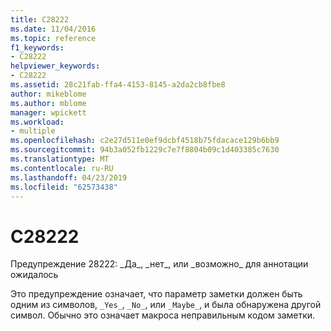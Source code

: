 ```yaml
---
title: C28222
ms.date: 11/04/2016
ms.topic: reference
f1_keywords:
- C28222
helpviewer_keywords:
- C28222
ms.assetid: 28c21fab-ffa4-4153-8145-a2da2cb8fbe8
author: mikeblome
ms.author: mblome
manager: wpickett
ms.workload:
- multiple
ms.openlocfilehash: c2e27d511e0ef9dcbf4518b75fdacace129b6bb9
ms.sourcegitcommit: 94b3a052fb1229c7e7f8804b09c1d403385c7630
ms.translationtype: MT
ms.contentlocale: ru-RU
ms.lasthandoff: 04/23/2019
ms.locfileid: "62573438"
---
```

# <a name="c28222"></a>C28222
Предупреждение 28222: \_Да\_, \_нет\_, или \_возможно\_ для аннотации ожидалось

 Это предупреждение означает, что параметр заметки должен быть одним из символов, `_Yes_`, `_No_`, или `_Maybe_`, и была обнаружена другой символ. Обычно это означает макроса неправильным кодом заметки.